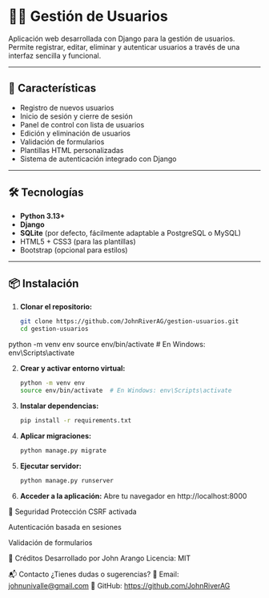 # 🧑‍💼 Gestión de Usuarios

Aplicación web desarrollada con Django para la gestión de usuarios. Permite registrar, editar, eliminar y autenticar usuarios a través de una interfaz sencilla y funcional.

---

## 🚀 Características

- Registro de nuevos usuarios
- Inicio de sesión y cierre de sesión
- Panel de control con lista de usuarios
- Edición y eliminación de usuarios
- Validación de formularios
- Plantillas HTML personalizadas
- Sistema de autenticación integrado con Django

---

## 🛠️ Tecnologías

- **Python 3.13+**
- **Django**
- **SQLite** (por defecto, fácilmente adaptable a PostgreSQL o MySQL)
- HTML5 + CSS3 (para las plantillas)
- Bootstrap (opcional para estilos)

---

## 📦 Instalación

1. **Clonar el repositorio:**

   ```bash
   git clone https://github.com/JohnRiverAG/gestion-usuarios.git
   cd gestion-usuarios

python -m venv env
source env/bin/activate  # En Windows: env\Scripts\activate

2. **Crear y activar entorno virtual:**
   ```bash
   python -m venv env
   source env/bin/activate  # En Windows: env\Scripts\activate

3. **Instalar dependencias:**
   ```bash
   pip install -r requirements.txt

4. **Aplicar migraciones:**
   ```bash
   python manage.py migrate

5. **Ejecutar servidor:**
   ```bash
   python manage.py runserver

6. **Acceder a la aplicación:**
   Abre tu navegador en http://localhost:8000


🔐 Seguridad
Protección CSRF activada

Autenticación basada en sesiones

Validación de formularios


📄 Créditos
Desarrollado por John Arango
Licencia: MIT

📬 Contacto
¿Tienes dudas o sugerencias? 
📧 Email: johnunivalle@gmail.com
🐙 GitHub: https://github.com/JohnRiverAG